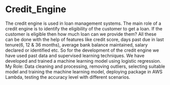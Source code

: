 # Credit_Engine
The credit engine is used in loan management systems. The main role of a credit engine is to identify the eligibility of the customer to get a loan. If the customer is eligible then how much loan can we provide them? All these can be done with the help of features like credit score, days past due in last tenure(6, 12 & 36 months), average bank balance maintained, salary declared or identified etc. So for the development of the credit engine we have used past data and supervised learning techniques. We have developed and trained a machine learning model using logistic regression.<br>
My Role: Data cleaning and processing, removing outliers, selecting suitable model and training the machine learning model, deploying package in AWS Lambda, testing the accuracy level with different scenarios. 
